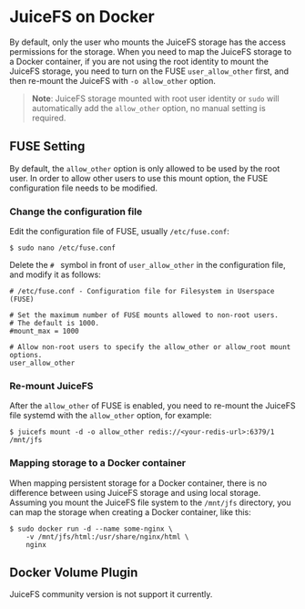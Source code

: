 # JuiceFS on Docker

By default, only the user who mounts the JuiceFS storage has the access permissions for the storage. When you need to map the JuiceFS storage to a Docker container, if you are not using the root identity to mount the JuiceFS storage, you need to turn on the FUSE `user_allow_other` first, and then re-mount the JuiceFS with `-o allow_other` option.

> **Note**: JuiceFS storage mounted with root user identity or `sudo` will automatically add the `allow_other` option, no manual setting is required.

## FUSE Setting

By default, the `allow_other` option is only allowed to be used by the root user. In order to allow other users to use this mount option, the FUSE configuration file needs to be modified.

### Change the configuration file

Edit the configuration file of FUSE, usually `/etc/fuse.conf`:

```
$ sudo nano /etc/fuse.conf
```

Delete the `# ` symbol in front of `user_allow_other` in the configuration file, and modify it as follows:

```
# /etc/fuse.conf - Configuration file for Filesystem in Userspace (FUSE)

# Set the maximum number of FUSE mounts allowed to non-root users.
# The default is 1000.
#mount_max = 1000

# Allow non-root users to specify the allow_other or allow_root mount options.
user_allow_other
```

### Re-mount JuiceFS

After the `allow_other` of FUSE is enabled, you need to re-mount the JuiceFS file systemd with the `allow_other` option, for example:

```
$ juicefs mount -d -o allow_other redis://<your-redis-url>:6379/1 /mnt/jfs
```

### Mapping storage to a Docker container

When mapping persistent storage for a Docker container, there is no difference between using JuiceFS storage and using local storage. Assuming you mount the JuiceFS file system to the `/mnt/jfs` directory, you can map the storage when creating a Docker container, like this:

```
$ sudo docker run -d --name some-nginx \
	-v /mnt/jfs/html:/usr/share/nginx/html \
	nginx
```

## Docker Volume Plugin

JuiceFS community version is not support it currently.